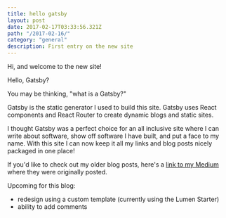 ```yaml
---
title: hello gatsby
layout: post
date: 2017-02-17T03:33:56.321Z
path: "/2017-02-16/"
category: "general"
description: First entry on the new site
---
```


Hi, and welcome to the new site!

Hello, Gatsby?

You may be thinking, "what is a Gatsby?"

Gatsby is the static generator I used to build this site. Gatsby uses React components and React Router to create dynamic blogs and static sites.

I thought Gatsby was a perfect choice for an all inclusive site where I can write about software, show off software I have built, and put a face to my name. With this site I can now keep it all my links and blog posts nicely packaged in one place!

If you'd like to check out my older blog posts, here's a <a href="https://medium.com/@r_munoz" target="_blank"> link to my Medium </a> where they were originally posted.

Upcoming for this blog:
  * redesign using a custom template (currently using the Lumen Starter) 
  * ability to add comments